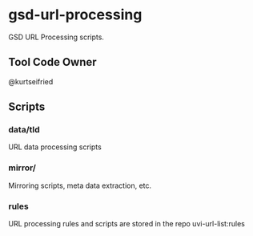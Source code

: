 # gsd-url-processing

GSD URL Processing scripts. 

## Tool Code Owner

@kurtseifried

## Scripts

### data/tld

URL data processing scripts

### mirror/

Mirroring scripts, meta data extraction, etc.

### rules

URL processing rules and scripts are stored in the repo uvi-url-list:rules

